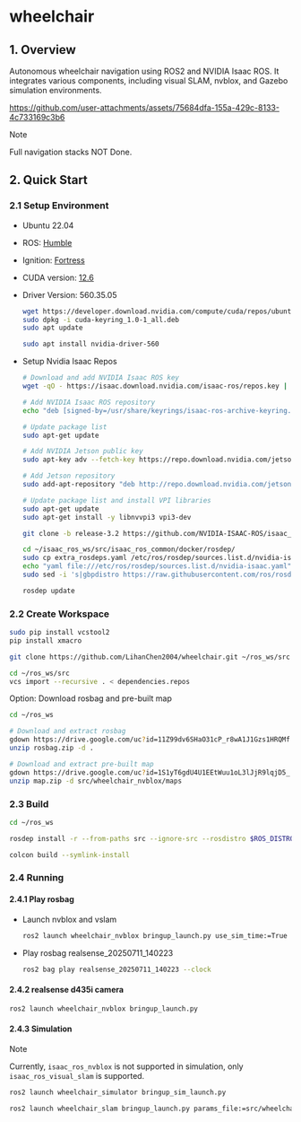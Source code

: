 # wheelchair

## 1. Overview

Autonomous wheelchair navigation using ROS2 and NVIDIA Isaac ROS. It integrates various components, including visual SLAM, nvblox, and Gazebo simulation environments.

https://github.com/user-attachments/assets/75684dfa-155a-429c-8133-4c733169c3b6

> [!NOTE]
> Full navigation stacks NOT Done.

## 2. Quick Start

### 2.1 Setup Environment

- Ubuntu 22.04
- ROS: [Humble](https://docs.ros.org/en/humble/Installation/Ubuntu-Install-Debs.html)
- Ignition: [Fortress](https://gazebosim.org/docs/fortress/install_ubuntu/)
- CUDA version: [12.6](https://developer.nvidia.com/cuda-12-6-3-download-archive)
- Driver Version: 560.35.05

  ```bash
  wget https://developer.download.nvidia.com/compute/cuda/repos/ubuntu2204/x86_64/cuda-keyring_1.0-1_all.deb
  sudo dpkg -i cuda-keyring_1.0-1_all.deb
  sudo apt update

  sudo apt install nvidia-driver-560
  ```

- Setup Nvidia Isaac Repos

  ```bash
  # Download and add NVIDIA Isaac ROS key
  wget -qO - https://isaac.download.nvidia.com/isaac-ros/repos.key | sudo gpg --dearmor -o /usr/share/keyrings/isaac-ros-archive-keyring.gpg

  # Add NVIDIA Isaac ROS repository
  echo "deb [signed-by=/usr/share/keyrings/isaac-ros-archive-keyring.gpg] https://isaac.download.nvidia.com/isaac-ros/release-3 jammy release-3.0" | sudo tee /etc/apt/sources.list.d/isaac-ros.list

  # Update package list
  sudo apt-get update
  ```

  ```bash
  # Add NVIDIA Jetson public key
  sudo apt-key adv --fetch-key https://repo.download.nvidia.com/jetson/jetson-ota-public.asc

  # Add Jetson repository
  sudo add-apt-repository "deb http://repo.download.nvidia.com/jetson/x86_64/$(lsb_release -cs) r36.3 main"

  # Update package list and install VPI libraries
  sudo apt-get update
  sudo apt-get install -y libnvvpi3 vpi3-dev
  ```

  ```bash
  git clone -b release-3.2 https://github.com/NVIDIA-ISAAC-ROS/isaac_ros_common.git ~/isaac_ros_ws/src/isaac_ros_common
  ```

  ```bash
  cd ~/isaac_ros_ws/src/isaac_ros_common/docker/rosdep/
  sudo cp extra_rosdeps.yaml /etc/ros/rosdep/sources.list.d/nvidia-isaac.yaml
  echo "yaml file:///etc/ros/rosdep/sources.list.d/nvidia-isaac.yaml" | sudo tee /etc/ros/rosdep/sources.list.d/00-nvidia-isaac.list
  sudo sed -i 's|gbpdistro https://raw.githubusercontent.com/ros/rosdistro/master/releases/fuerte.yaml fuerte||g' /etc/ros/rosdep/sources.list.d/20-default.list

  rosdep update
  ```

### 2.2 Create Workspace

```bash
sudo pip install vcstool2
pip install xmacro
```

```bash
git clone https://github.com/LihanChen2004/wheelchair.git ~/ros_ws/src
```

```bash
cd ~/ros_ws/src
vcs import --recursive . < dependencies.repos
```

Option: Download rosbag and pre-built map

```bash
cd ~/ros_ws
```

```bash
# Download and extract rosbag
gdown https://drive.google.com/uc?id=11Z99dv6SHaO31cP_r8wA1J1Gzs1HRQMf -O rosbag.zip
unzip rosbag.zip -d .

# Download and extract pre-built map
gdown https://drive.google.com/uc?id=1S1yT6gdU4U1EEtWuu1oL3lJjR9lqjD5_ -O map.zip
unzip map.zip -d src/wheelchair_nvblox/maps
```

### 2.3 Build

```bash
cd ~/ros_ws
```

```bash
rosdep install -r --from-paths src --ignore-src --rosdistro $ROS_DISTRO -y
```

```bash
colcon build --symlink-install
```

### 2.4 Running

#### 2.4.1 Play rosbag

- Launch nvblox and vslam

  ```bash
  ros2 launch wheelchair_nvblox bringup_launch.py use_sim_time:=True slam:=False world:=fnii_20250711
  ```

- Play rosbag realsense_20250711_140223

  ```bash
  ros2 bag play realsense_20250711_140223 --clock
  ```

#### 2.4.2 realsense d435i camera

  ```bash
  ros2 launch wheelchair_nvblox bringup_launch.py
  ```

#### 2.4.3 Simulation

  > [!NOTE]
  > Currently, `isaac_ros_nvblox` is not supported in simulation, only `isaac_ros_visual_slam` is supported.

  ```bash
  ros2 launch wheelchair_simulator bringup_sim_launch.py
  ```

  ```bash
  ros2 launch wheelchair_slam bringup_launch.py params_file:=src/wheelchair_slam/params/simulation/realsense.yaml use_sim_time:=True slam:=True
  ```
